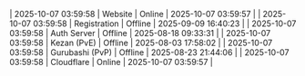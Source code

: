| 2025-10-07 03:59:58 | Website | Online | 2025-10-07 03:59:57 |
| 2025-10-07 03:59:58 | Registration | Offline | 2025-09-09 16:40:23 |
| 2025-10-07 03:59:58 | Auth Server | Offline | 2025-08-18 09:33:31 |
| 2025-10-07 03:59:58 | Kezan (PvE) | Offline | 2025-08-03 17:58:02 |
| 2025-10-07 03:59:58 | Gurubashi (PvP) | Offline | 2025-08-23 21:44:06 |
| 2025-10-07 03:59:58 | Cloudflare | Online | 2025-10-07 03:59:57 |
